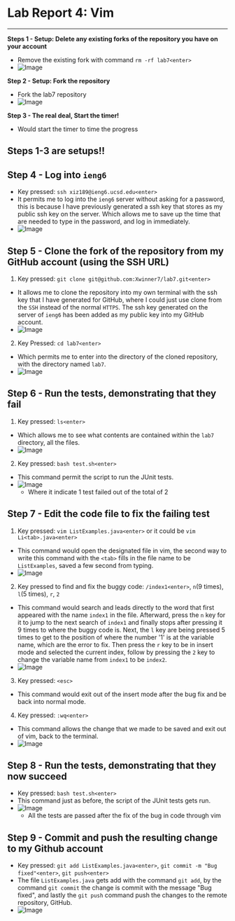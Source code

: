 # **Lab Report 4: Vim**
---
**Steps 1 - Setup: Delete any existing forks of the repository you have on your account**
- Remove the existing fork with command `rm -rf lab7<enter>`
- ![Image](removelab7.png)

**Step 2 - Setup: Fork the repository**
- Fork the lab7 repository
- ![Image](lab7.png)

**Step 3 - The real deal, Start the timer!**
- Would start the timer to time the progress

## **Steps 1-3 are setups!!**


## **Step 4 - Log into `ieng6`**
- Key pressed: `ssh xiz189@ieng6.ucsd.edu<enter>`
- It permits me to log into the `ieng6` server without asking for a password, this is because I have previously generated a ssh key that stores as my public ssh key on the server. Which allows me to save up the time that are needed to type in the password, and log in immediately.
- ![Image](ieng6.png)

## **Step 5 - Clone the fork of the repository from my GitHub account (using the SSH URL)**
1. Key pressed: `git clone git@github.com:Xwinner7/lab7.git<enter>`
- It allows me to clone the repository into my own terminal with the ssh key that I have generated for GitHub, where I could just use clone from the `SSH` instead of the normal `HTTPS`. The ssh key generated on the server of `ieng6` has been added as my public key into my GitHub account.
- ![Image](clonelab7.png)
2. Key Pressed: `cd lab7<enter>`
- Which permits me to enter into the directory of the cloned repository, with the directory named `lab7`.
- ![Image](cdlab7.png)

## **Step 6 - Run the tests, demonstrating that they fail**
1. Key pressed: `ls<enter>`
- Which allows me to see what contents are contained within the `lab7` directory, all the files.
- ![Image](lslab7.png)
2. Key pressed: `bash test.sh<enter>`
- This command permit the script to run the JUnit tests.
- ![Image](testlab7.png)
  - Where it indicate 1 test failed out of the total of 2

## **Step 7 - Edit the code file to fix the failing test**
1. Key pressed: `vim ListExamples.java<enter>` or it could be `vim Li<tab>.java<enter>`
- This command would open the designated file in vim, the second way to write this command with the `<tab>` fills in the file name to be `ListExamples`, saved a few second from typing.
- ![Image](vimlab7.png)
2. Key pressed to find and fix the buggy code: `/index1<enter>`, `n`(9 times), `l`(5 times), `r`, `2`
- This command would search and leads directly to the word that first appeared with the name `index1` in the file. Afterward, press the `n` key for it to jump to the next search of `index1` and finally stops after pressing it 9 times to where the buggy code is. Next, the `l` key are being pressed 5 times to get to the position of where the number '1' is at the variable name, which are the error to fix. Then press the `r` key to be in insert mode and selected the current index, follow by pressing the `2` key to change the variable name from `index1` to be `index2`.
- ![Image](bugfixlab7.png)
3. Key pressed: `<esc>`
- This command would exit out of the insert mode after the bug fix and be back into normal mode.
4. Key pressed: `:wq<enter>`
- This command allows the change that we made to be saved and exit out of vim, back to the terminal.
- ![Image](exitvimlab7.png)

## **Step 8 - Run the tests, demonstrating that they now succeed**
- Key pressed: `bash test.sh<enter>`
- This command just as before, the script of the JUnit tests gets run.
- ![Image](testpasslab7.png)
  - All the tests are passed after the fix of the bug in code through vim

## **Step 9 - Commit and push the resulting change to my Github account**
- Key pressed: `git add ListExamples.java<enter>`, `git commit -m "Bug fixed"<enter>`, `git push<enter>`
- The file `ListExamples.java` gets add with the command `git add`, by the command `git commit` the change is commit with the message "Bug fixed", and lastly the `git push` command push the changes to the remote repository, GitHub.
- ![Image](gitlab7.png)
